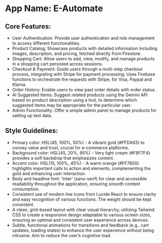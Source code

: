 # **App Name**: E-Automate

## Core Features:

- User Authentication: Provide user authentication and role management to access different functionalities.
- Product Catalog: Showcase products with detailed information including images, description, and pricing, fetched directly from Firestore.
- Shopping Cart: Allow users to add, view, modify, and manage products in a shopping cart persisted across sessions.
- Checkout & Payment: Guide users through a multi-step checkout process, integrating with Stripe for payment processing. Uses Firebase functions to orchestrate the requests with Stripe, for Visa, Paypal and Klarna.
- Order History: Enable users to view past order details with order status.
- AI Suggested Items: Suggest related products using the Gemini API based on product description using a tool, to determine which suggested items may be appropriate for the particular user.
- Admin Functionality: Offer a simple admin panel to manage products for setting up test data.

## Style Guidelines:

- Primary color: HSL(45, 100%, 50%) - A vibrant gold (#FFDA63) to convey value and trust, crucial for e-commerce platforms.
- Background color: HSL(45, 20%, 95%) - Very light cream (#F8F7F4) provides a soft backdrop that emphasizes content.
- Accent color: HSL(15, 100%, 45%) - A warm orange (#FF7800) highlights important calls to action and elements, complementing the gold and enhancing user interaction.
- Body and headline font: 'Inter' (sans-serif) for clear and accessible readability throughout the application, ensuring smooth content consumption.
- Consistent use of modern line icons from Lucide React to ensure clarity and easy recognition of various functions. The weight should be kept consistent.
- A clean, grid-based layout with clear visual hierarchy, utilizing Tailwind CSS to create a responsive design adaptable to various screen sizes, ensuring an optimal and consistent user experience across devices.
- Subtle, functional animations for transitions and feedback (e.g., cart updates, loading states) to enhance the user experience without being intrusive. Aim to reduce the user’s cognitive load.